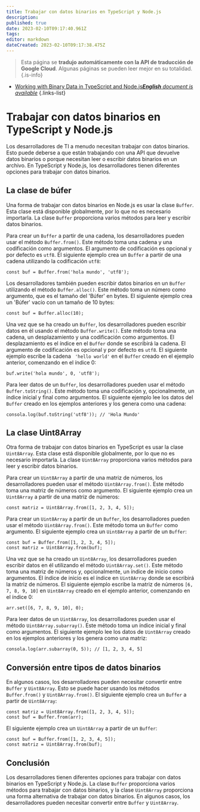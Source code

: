 ```yaml
---
title: Trabajar con datos binarios en TypeScript y Node.js
description: 
published: true
date: 2023-02-10T09:17:40.961Z
tags: 
editor: markdown
dateCreated: 2023-02-10T09:17:38.475Z
---
```


> Esta página se **tradujo automáticamente con la API de traducción de Google Cloud**.
Algunas páginas se pueden leer mejor en su totalidad.{.is-info}



- [Working with Binary Data in TypeScript and Node.js***English** document is available*](/en/Knowledge-base/TypeScript/working-with-binary-data-in-typescript-and-node-js)
{.links-list}


# Trabajar con datos binarios en TypeScript y Node.js

Los desarrolladores de TI a menudo necesitan trabajar con datos binarios. Esto puede deberse a que están trabajando con una API que devuelve datos binarios o porque necesitan leer o escribir datos binarios en un archivo. En TypeScript y Node.js, los desarrolladores tienen diferentes opciones para trabajar con datos binarios.

## La clase de búfer

Una forma de trabajar con datos binarios en Node.js es usar la clase `Buffer`. Esta clase está disponible globalmente, por lo que no es necesario importarla. La clase `Buffer` proporciona varios métodos para leer y escribir datos binarios.

Para crear un `Buffer` a partir de una cadena, los desarrolladores pueden usar el método `Buffer.from()`. Este método toma una cadena y una codificación como argumentos. El argumento de codificación es opcional y por defecto es `utf8`. El siguiente ejemplo crea un `Buffer` a partir de una cadena utilizando la codificación `utf8`:

    const buf = Buffer.from('hola mundo', 'utf8');

Los desarrolladores también pueden escribir datos binarios en un `Buffer` utilizando el método `Buffer.alloc()`. Este método toma un número como argumento, que es el tamaño del 'Búfer' en bytes. El siguiente ejemplo crea un 'Búfer' vacío con un tamaño de 10 bytes:

    const buf = Buffer.alloc(10);

Una vez que se ha creado un `Buffer`, los desarrolladores pueden escribir datos en él usando el método `Buffer.write()`. Este método toma una cadena, un desplazamiento y una codificación como argumentos. El desplazamiento es el índice en el `Buffer` donde se escribirá la cadena. El argumento de codificación es opcional y por defecto es `utf8`. El siguiente ejemplo escribe la cadena ` 'hello world'` en el `Buffer` creado en el ejemplo anterior, comenzando en el índice 0:

    buf.write('hola mundo', 0, 'utf8');

Para leer datos de un `Buffer`, los desarrolladores pueden usar el método `Buffer.toString()`. Este método toma una codificación y, opcionalmente, un índice inicial y final como argumentos. El siguiente ejemplo lee los datos del `Buffer` creado en los ejemplos anteriores y los genera como una cadena:

    consola.log(buf.toString('utf8')); // 'Hola Mundo'

## La clase Uint8Array

Otra forma de trabajar con datos binarios en TypeScript es usar la clase `Uint8Array`. Esta clase está disponible globalmente, por lo que no es necesario importarla. La clase `Uint8Array` proporciona varios métodos para leer y escribir datos binarios.

Para crear un `Uint8Array` a partir de una matriz de números, los desarrolladores pueden usar el método `Uint8Array.from()`. Este método toma una matriz de números como argumento. El siguiente ejemplo crea un `Uint8Array` a partir de una matriz de números:

    const matriz = Uint8Array.from([1, 2, 3, 4, 5]);

Para crear un `Uint8Array` a partir de un `Buffer`, los desarrolladores pueden usar el método `Uint8Array.from()`. Este método toma un `Buffer` como argumento. El siguiente ejemplo crea un `Uint8Array` a partir de un `Buffer`:

    const buf = Buffer.from([1, 2, 3, 4, 5]);
    const matriz = Uint8Array.from(buf);

Una vez que se ha creado un `Uint8Array`, los desarrolladores pueden escribir datos en él utilizando el método `Uint8Array.set()`. Este método toma una matriz de números y, opcionalmente, un índice de inicio como argumentos. El índice de inicio es el índice en `Uint8Array` donde se escribirá la matriz de números. El siguiente ejemplo escribe la matriz de números `[6, 7, 8, 9, 10]` en `Uint8Array` creado en el ejemplo anterior, comenzando en el índice 0:

    arr.set([6, 7, 8, 9, 10], 0);

Para leer datos de un `Uint8Array`, los desarrolladores pueden usar el método `Uint8Array.subarray()`. Este método toma un índice inicial y final como argumentos. El siguiente ejemplo lee los datos de `Uint8Array` creado en los ejemplos anteriores y los genera como una matriz:

    consola.log(arr.subarray(0, 5)); // [1, 2, 3, 4, 5]

## Conversión entre tipos de datos binarios

En algunos casos, los desarrolladores pueden necesitar convertir entre `Buffer` y `Uint8Array`. Esto se puede hacer usando los métodos `Buffer.from()` y `Uint8Array.from()`. El siguiente ejemplo crea un `Buffer` a partir de `Uint8Array`:

    const matriz = Uint8Array.from([1, 2, 3, 4, 5]);
    const buf = Buffer.from(arr);

El siguiente ejemplo crea un `Uint8Array` a partir de un `Buffer`:

    const buf = Buffer.from([1, 2, 3, 4, 5]);
    const matriz = Uint8Array.from(buf);

## Conclusión

Los desarrolladores tienen diferentes opciones para trabajar con datos binarios en TypeScript y Node.js. La clase `Buffer` proporciona varios métodos para trabajar con datos binarios, y la clase `Uint8Array` proporciona una forma alternativa de trabajar con datos binarios. En algunos casos, los desarrolladores pueden necesitar convertir entre `Buffer` y `Uint8Array`.
